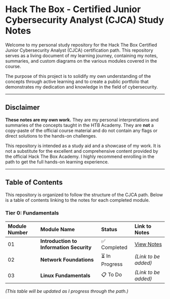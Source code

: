 # Hack The Box - Certified Junior Cybersecurity Analyst (CJCA) Study Notes

Welcome to my personal study repository for the Hack The Box Certified Junior Cybersecurity Analyst (CJCA) certification path. This repository serves as a living document of my learning journey, containing my notes, summaries, and custom diagrams on the various modules covered in the course.

The purpose of this project is to solidify my own understanding of the concepts through active learning and to create a public portfolio that demonstrates my dedication and knowledge in the field of cybersecurity.

---

## Disclaimer

**These notes are my own work.** They are my personal interpretations and summaries of the concepts taught in the HTB Academy. They are **not** a copy-paste of the official course material and do not contain any flags or direct solutions to the hands-on challenges.

This repository is intended as a study aid and a showcase of my work. It is not a substitute for the excellent and comprehensive content provided by the official Hack The Box Academy. I highly recommend enrolling in the path to get the full hands-on learning experience.

---

## Table of Contents

This repository is organized to follow the structure of the CJCA path. Below is a table of contents linking to the notes for each completed module.

### Tier 0: Fundamentals

| Module Number | Module Name | Status | Link to Notes |
| :--- | :--- | :--- | :--- |
| 01 | **Introduction to Information Security** | ✅ Completed | [View Notes](./01-Tier-0-Fundamentals/01-Introduction-to-Information-Security/) |
| 02 | **Network Foundations** | ⏳ In Progress | *(Link to be added)* |
| 03 | **Linux Fundamentals** | 📋 To Do | *(Link to be added)* |

*(This table will be updated as I progress through the path.)*
